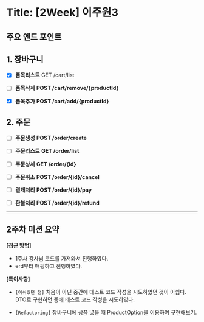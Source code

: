 
# Title: [2Week] 이주원3

## 주요 **엔드 포인트**

## 1. **장바구니**

- [x] **품목리스트** GET /cart/list

- [ ] **품목삭제** **POST /cart/remove/{productId}**

- [x] **품목추가** **POST /cart/add/{productId}**


## 2. **주문**

- [ ] **주문생성** **POST /order/create**

- [ ] **주문리스트** **GET /order/list**

- [ ] **주문상세** **GET /order/{id}**

- [ ] **주문취소** **POST /order/{id}/cancel**

- [ ] **결제처리** **POST /order/{id}/pay**

- [ ] **환불처리** **POST /order/{id}/refund**

---

## 2주차 미션 요약

**[접근 방법]**
- 1주차 강사님 코드를 가져와서 진행하였다.
- erd부터 매핑하고 진행하였다.


**[특이사항]**
- `[아쉬웠던 점]` 처음이 아닌 중간에 테스트 코드 작성을 시도하였던 것이 아쉽다. DTO로 구현하던 중에 테스트 코드 작성을 시도하였다. 

- `[Refactoring]` 장바구니에 상품 넣을 때 ProductOption을 이용하여 구현해보기.
